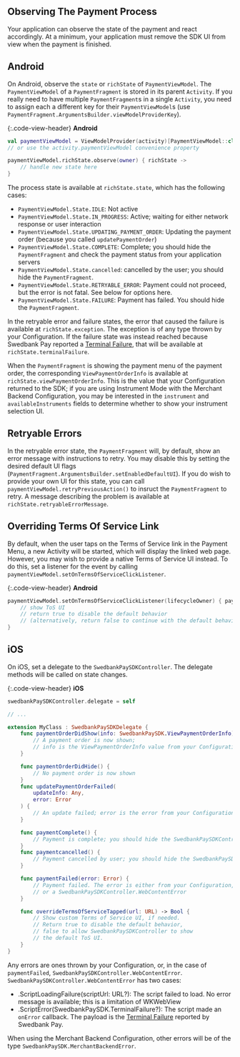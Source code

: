 ## Observing The Payment Process

Your application can observe the state of the payment and react accordingly.
At a minimum, your application must remove the SDK UI from view when the
payment is finished.

## Android

On Android, observe the `state` or `richState` of `PaymentViewModel`.
The `PaymentViewModel` of a `PaymentFragment` is stored in its parent
`Activity`. If you really need to have multiple `PaymentFragment`s in
a single `Activity`, you need to assign each a different key for their
`PaymentViewModel`s
(use `PaymentFragment.ArgumentsBuilder.viewModelProviderKey`).

{:.code-view-header}
**Android**

```kotlin
val paymentViewModel = ViewModelProvider(activity)[PaymentViewModel::class.java]
// or use the activity.paymentViewModel convenience property

paymentViewModel.richState.observe(owner) { richState ->
    // handle new state here
}
```

The process state is available at `richState.state`, which has the following
cases:

*   `PaymentViewModel.State.IDLE`: Not active
*   `PaymentViewModel.State.IN_PROGRESS`: Active; waiting for either network
    response or user interaction
*   `PaymentViewModel.State.UPDATING_PAYMENT_ORDER`: Updating the payment order
    (because you called `updatePaymentOrder`)
*   `PaymentViewModel.State.COMPLETE`: Complete; you should hide the
    `PaymentFragment` and check the payment status from your application servers
*   `PaymentViewModel.State.cancelled`: cancelled by the user; you should hide
    the `PaymentFragment`.
*   `PaymentViewModel.State.RETRYABLE_ERROR`: Payment could not proceed, but the
    error is not fatal. See below for options here.
*   `PaymentViewModel.State.FAILURE`: Payment has failed. You should hide the
    `PaymentFragment`.

In the retryable error and failure states, the error that caused the failure is
available at `richState.exception`. The exception is of any type thrown by
your Configuration. If the failure state was instead reached because Swedbank
Pay reported a [Terminal Failure][terminal-failure], that will be available at
`richState.terminalFailure`.

When the `PaymentFragment` is showing the payment menu of the payment order,
the corresponding `ViewPaymentOrderInfo` is available at
`richState.viewPaymentOrderInfo`. This is the value that your Configuration
returned to the SDK; if you are using Instrument Mode with the Merchant Backend
Configuration, you may be interested in the `instrument` and
`availableInstruments` fields to determine whether to show your instrument
selection UI.

## Retryable Errors

In the retryable error state, the `PaymentFragment` will, by default, show
an error message with instructions to retry. You may disable this by setting
the desired default UI flags
(`PaymentFragment.ArgumentsBuilder.setEnabledDefaultUI`). If you do wish to
provide your own UI for this state, you can call
`paymentViewModel.retryPreviousAction()` to insruct the `PaymentFragment` to
retry. A message describing the problem is available at
`richState.retryableErrorMessage`.

## Overriding Terms Of Service Link

By default, when the user taps on the Terms of Service link in the Payment
Menu, a new Activity will be started, which will display the linked web page.
However, you may wish to provide a native Terms of Service UI instead. To do
this, set a listener for the event by calling
`paymentViewModel.setOnTermsOfServiceClickListener`.

{:.code-view-header}
**Android**

```kotlin
paymentViewModel.setOnTermsOfServiceClickListener(lifecycleOwner) { paymentFragment, url ->
    // show ToS UI
    // return true to disable the default behavior
    // (alternatively, return false to continue with the default behavior)
}
```

## iOS

On iOS, set a delegate to the `SwedbankPaySDKController`. The delegate methods
will be called on state changes.

{:.code-view-header}
**iOS**

```swift
swedbankPaySDKController.delegate = self

// ...

extension MyClass : SwedbankPaySDKDelegate {
    func paymentOrderDidShow(info: SwedbankPaySDK.ViewPaymentOrderInfo) {
        // A payment order is now shown;
        // info is the ViewPaymentOrderInfo value from your Configuration
    }

    func paymentOrderDidHide() {
        // No payment order is now shown
    }
    func updatePaymentOrderFailed(
        updateInfo: Any,
        error: Error
    ) {
        // An update failed; error is the error from your Configuration
    }

    func paymentComplete() {
        // Payment is complete; you should hide the SwedbankPaySDKController
    }
    func paymentcancelled() {
        // Payment cancelled by user; you should hide the SwedbankPaySDKController
    }

    func paymentFailed(error: Error) {
        // Payment failed. The error is either from your Configuration,
        // or a SwedbankPaySDKController.WebContentError
    }

    func overrideTermsOfServiceTapped(url: URL) -> Bool {
        // Show custom Terms of Service UI, if needed.
        // Return true to disable the default behavior,
        // false to allow SwedbankPaySDKController to show
        // the default ToS UI.
    }
}
```

Any errors are ones thrown by your Configuration, or, in the case of
`paymentFailed`, `SwedbankPaySDKController.WebContentError`.
`SwedbankPaySDKController.WebContentError` has two cases:

*   .ScriptLoadingFailure(scriptUrl: URL?): The script failed to load. No error
  message is available; this is a limitation of WKWebView
*   .ScriptError(SwedbankPaySDK.TerminalFailure?): The script made an `onError`
  callback. The payload is the [Terminal Failure][terminal-failure] reported by
  Swedbank Pay.

When using the Merchant Backend Configuration, other errors will be of the type
`SwedbankPaySDK.MerchantBackendError`.

[terminal-failure]: /old-implementations/checkout-v2/features/technical-reference/payment-menu-events#onerror
